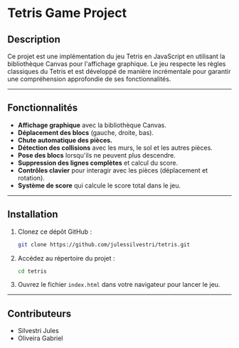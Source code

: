 # Tetris Game Project

## Description

Ce projet est une implémentation du jeu Tetris en JavaScript en utilisant la bibliothèque Canvas pour l'affichage graphique. Le jeu respecte les règles classiques du Tetris et est développé de manière incrémentale pour garantir une compréhension approfondie de ses fonctionnalités.

---

## Fonctionnalités

- **Affichage graphique** avec la bibliothèque Canvas.
- **Déplacement des blocs** (gauche, droite, bas).
- **Chute automatique des pièces.**
- **Détection des collisions** avec les murs, le sol et les autres pièces.
- **Pose des blocs** lorsqu'ils ne peuvent plus descendre.
- **Suppression des lignes complètes** et calcul du score.
- **Contrôles clavier** pour interagir avec les pièces (déplacement et rotation).
- **Système de score** qui calcule le score total dans le jeu.

---

## Installation

1. Clonez ce dépôt GitHub :

   ```bash
   git clone https://github.com/julessilvestri/tetris.git
   ```

2. Accédez au répertoire du projet :

   ```bash
   cd tetris
   ```

3. Ouvrez le fichier `index.html` dans votre navigateur pour lancer le jeu.

---

## Contributeurs

- Silvestri Jules  
- Oliveira Gabriel

